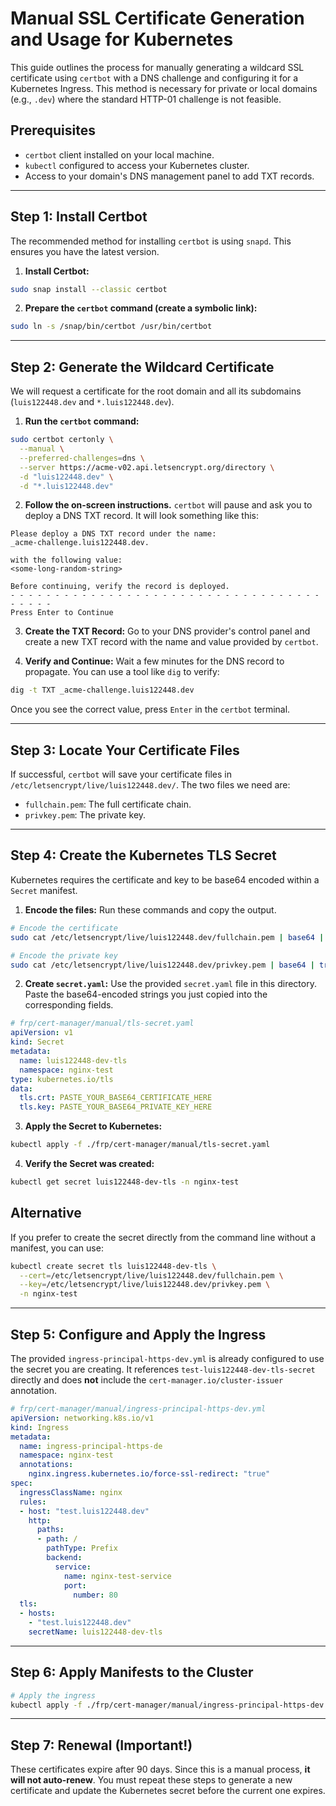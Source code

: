 # Manual SSL Certificate Generation and Usage for Kubernetes

This guide outlines the process for manually generating a wildcard SSL certificate using `certbot` with a DNS challenge and configuring it for a Kubernetes Ingress. This method is necessary for private or local domains (e.g., `.dev`) where the standard HTTP-01 challenge is not feasible.

## Prerequisites

- `certbot` client installed on your local machine.
- `kubectl` configured to access your Kubernetes cluster.
- Access to your domain's DNS management panel to add TXT records.

---
## Step 1: Install Certbot

The recommended method for installing `certbot` is using `snapd`. This ensures you have the latest version.

1.  **Install Certbot:**
    
```bash
sudo snap install --classic certbot
```

2.  **Prepare the `certbot` command (create a symbolic link):**
    
```bash
sudo ln -s /snap/bin/certbot /usr/bin/certbot
```

---
## Step 2: Generate the Wildcard Certificate

We will request a certificate for the root domain and all its subdomains (`luis122448.dev` and `*.luis122448.dev`).

1.  **Run the `certbot` command:**
    
```bash
sudo certbot certonly \
  --manual \
  --preferred-challenges=dns \
  --server https://acme-v02.api.letsencrypt.org/directory \
  -d "luis122448.dev" \
  -d "*.luis122448.dev"
```

2.  **Follow the on-screen instructions.** `certbot` will pause and ask you to deploy a DNS TXT record. It will look something like this:

```
Please deploy a DNS TXT record under the name:
_acme-challenge.luis122448.dev.

with the following value:
<some-long-random-string>

Before continuing, verify the record is deployed.
- - - - - - - - - - - - - - - - - - - - - - - - - - - - - - - - - - - - - - - -
Press Enter to Continue
```

3.  **Create the TXT Record:** Go to your DNS provider's control panel and create a new TXT record with the name and value provided by `certbot`.

4.  **Verify and Continue:** Wait a few minutes for the DNS record to propagate. You can use a tool like `dig` to verify:
    
```bash
dig -t TXT _acme-challenge.luis122448.dev
```

Once you see the correct value, press `Enter` in the `certbot` terminal.

---
## Step 3: Locate Your Certificate Files

If successful, `certbot` will save your certificate files in `/etc/letsencrypt/live/luis122448.dev/`. The two files we need are:
- `fullchain.pem`: The full certificate chain.
- `privkey.pem`: The private key.

---
## Step 4: Create the Kubernetes TLS Secret

Kubernetes requires the certificate and key to be base64 encoded within a `Secret` manifest.

1.  **Encode the files:** Run these commands and copy the output.
    
```bash
# Encode the certificate
sudo cat /etc/letsencrypt/live/luis122448.dev/fullchain.pem | base64 | tr -d '\n'

# Encode the private key
sudo cat /etc/letsencrypt/live/luis122448.dev/privkey.pem | base64 | tr -d '\n'
```

2.  **Create `secret.yaml`:** Use the provided `secret.yaml` file in this directory. Paste the base64-encoded strings you just copied into the corresponding fields.

```yaml
# frp/cert-manager/manual/tls-secret.yaml
apiVersion: v1
kind: Secret
metadata:
  name: luis122448-dev-tls
  namespace: nginx-test
type: kubernetes.io/tls
data:
  tls.crt: PASTE_YOUR_BASE64_CERTIFICATE_HERE
  tls.key: PASTE_YOUR_BASE64_PRIVATE_KEY_HERE
```

3.  **Apply the Secret to Kubernetes:**

```bash
kubectl apply -f ./frp/cert-manager/manual/tls-secret.yaml
```

4.  **Verify the Secret was created:**

```bash
kubectl get secret luis122448-dev-tls -n nginx-test
```

## Alternative

If you prefer to create the secret directly from the command line without a manifest, you can use:

```bash
kubectl create secret tls luis122448-dev-tls \
  --cert=/etc/letsencrypt/live/luis122448.dev/fullchain.pem \
  --key=/etc/letsencrypt/live/luis122448.dev/privkey.pem \
  -n nginx-test
```

---
## Step 5: Configure and Apply the Ingress

The provided `ingress-principal-https-dev.yml` is already configured to use the secret you are creating. It references `test-luis122448-dev-tls-secret` directly and does **not** include the `cert-manager.io/cluster-issuer` annotation.

```yaml
# frp/cert-manager/manual/ingress-principal-https-dev.yml
apiVersion: networking.k8s.io/v1
kind: Ingress
metadata:
  name: ingress-principal-https-de
  namespace: nginx-test
  annotations:
    nginx.ingress.kubernetes.io/force-ssl-redirect: "true"
spec:
  ingressClassName: nginx
  rules:
  - host: "test.luis122448.dev"
    http:
      paths:
      - path: /
        pathType: Prefix
        backend:
          service:
            name: nginx-test-service
            port:
              number: 80
  tls:
  - hosts:
    - "test.luis122448.dev"
    secretName: luis122448-dev-tls
```

---
## Step 6: Apply Manifests to the Cluster

```bash
# Apply the ingress
kubectl apply -f ./frp/cert-manager/manual/ingress-principal-https-dev.yml
```

---
## Step 7: Renewal (Important!)

These certificates expire after 90 days. Since this is a manual process, **it will not auto-renew**. You must repeat these steps to generate a new certificate and update the Kubernetes secret before the current one expires.

```